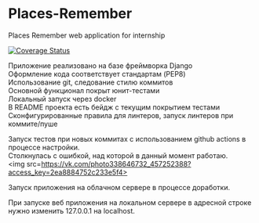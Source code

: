 # Places-Remember
Places Remember web application for internship<br>

[![Coverage Status](https://coveralls.io/repos/github/sonyasergeevass/Places-Remember/badge.svg)](https://coveralls.io/github/sonyasergeevass/Places-Remember)

Приложение реализовано на базе фреймворка Django<br>
Оформление кода соответствует стандартам (PEP8)<br>
Использование git, следование стилю коммитов<br>
Основной функционал покрыт юнит-тестами<br>
Локальный запуск через docker<br>
В README проекта есть бейдж с текущим покрытием тестами<br>
Сконфигурированные правила для линтеров, запуск линтеров при коммите/пуше


Запуск тестов при новых коммитах с использованием github actions в процессе настройки.<br>
Столкнулась с ошибкой, над которой в данный момент работаю.<br>
<img src=https://vk.com/photo338646732_457252388?access_key=2ea8884752c233e5f4>


Запуск приложения на облачном сервере в процессе доработки.<br>

При запуске веб приложения на локальном сервере в адресной строке нужно изменить 127.0.0.1 на localhost.<br>
 
 


 

